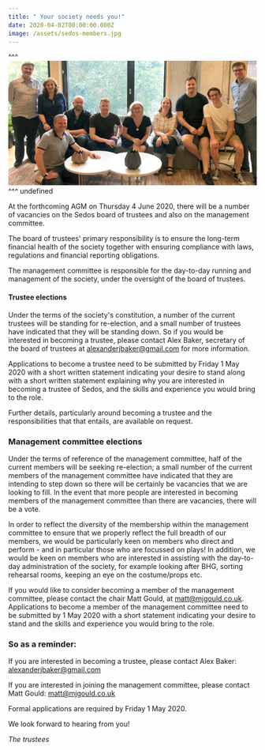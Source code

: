 ```yaml
---
title: " Your society needs you!"
date: 2020-04-02T00:00:00.000Z
image: /assets/sedos-members.jpg
---
```

^^^ ![](/assets/aboutus-trustees-19-20.jpg) 
^^^ undefined

At the forthcoming AGM on Thursday 4 June 2020, there will be a number of vacancies on the Sedos board of trustees and also on the management committee.

The board of trustees' primary responsibility is to ensure the long-term financial health of the society together with ensuring compliance with laws, regulations and financial reporting obligations.

The management committee is responsible for the day-to-day running and management of the society, under the oversight of the board of trustees.

#### **Trustee elections**

Under the terms of the society's constitution, a number of the current trustees will be standing for re-election, and a small number of trustees have indicated that they will be standing down. So if you would be interested in becoming a trustee, please contact Alex Baker, secretary of the board of trustees at alexanderjbaker@gmail.com for more information.

Applications to become a trustee need to be submitted by Friday 1 May 2020 with a short written statement indicating your desire to stand along with a short written statement explaining why you are interested in becoming a trustee of Sedos, and the skills and experience you would bring to the role.

Further details, particularly around becoming a trustee and the responsibilities that that entails, are available on request.

### **Management committee elections**

Under the terms of reference of the management committee, half of the current members will be seeking re-election; a small number of the current members of the management committee have indicated that they are intending to step down so there will be certainly be vacancies that we are looking to fill. In the event that more people are interested in becoming members of the management committee than there are vacancies, there will be a vote.

In order to reflect the diversity of the membership within the management committee to ensure that we properly reflect the full breadth of our members, we would be particularly keen on members who direct and perform - and in particular those who are focussed on plays! In addition, we would be keen on members who are interested in assisting with the day-to-day administration of the society, for example looking after BHG, sorting rehearsal rooms, keeping an eye on the costume/props etc.

If you would like to consider becoming a member of the management committee, please contact the chair Matt Gould, at matt@mjgould.co.uk. Applications to become a member of the management committee need to be submitted by 1 May 2020 with a short statement indicating your desire to stand and the skills and experience you would bring to the role.

### So as a reminder:

If you are interested in becoming a trustee, please contact Alex Baker: alexanderjbaker@gmail.com

If you are interested in joining the management committee, please contact Matt Gould: matt@mjgould.co.uk

Formal applications are required by Friday 1 May 2020.

We look forward to hearing from you!

*The trustees*